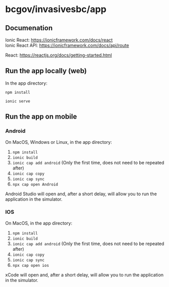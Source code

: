 # bcgov/invasivesbc/app

## Documenation

Ionic React: https://ionicframework.com/docs/react  
Ionic React API: https://ionicframework.com/docs/api/route

React: https://reactjs.org/docs/getting-started.html

## Run the app locally (web)

In the app directory:

```
npm install

ionic serve
```

## Run the app on mobile

### Android

On MacOS, Windows or Linux, in the app directory:

1. `npm install`
2. `ionic build`
3. `ionic cap add android` (Only the first time, does not need to be repeated after)
4. `ionic cap copy`
5. `ionic cap sync`
6. `npx cap open Android`

Android Studio will open and, after a short delay, will allow you to run the application in the simulator.


### IOS

On MacOS, in the app directory:

1. `npm install`
2. `ionic build`
3. `ionic cap add android` (Only the first time, does not need to be repeated after)
4. `ionic cap copy`
5. `ionic cap sync`
6. `npx cap open ios`

xCode will open and, after a short delay, will allow you to run the application in the simulator.
